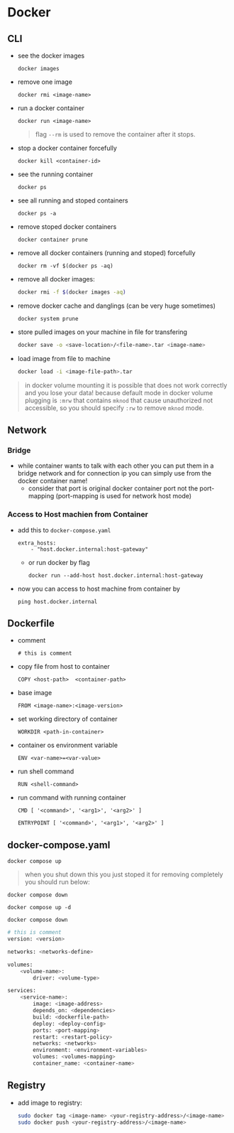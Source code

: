 # Docker

## CLI

- see the docker images

    ```shell
    docker images
    ```

- remove one image

    ```shell
    docker rmi <image-name>
    ```

- run a docker container

    ```shell
    docker run <image-name>
    ```

    > flag `--rm` is used to remove the container after it stops.

- stop a docker container forcefully

    ```shell
    docker kill <container-id>
    ```

- see the running container

    ```shell
    docker ps
    ```

- see all running and stoped containers

    ```shell
    docker ps -a
    ```

- remove stoped docker containers

    ```shell
    docker container prune
    ```

- remove all docker containers (running and stoped) forcefully

    ```shell
    docker rm -vf $(docker ps -aq)
    ```

- remove all docker images:

    ```bash
    docker rmi -f $(docker images -aq)
    ```

- remove docker cache and danglings (can be very huge sometimes)

    ```shell
    docker system prune
    ```

- store pulled images on your machine in file for transfering

    ```bash
    docker save -o <save-location>/<file-name>.tar <image-name>
    ```

- load image from file to machine

    ```bash
    docker load -i <image-file-path>.tar
    ```

> in docker volume mounting it is possible that
> does not work correctly and you lose your data!
> because default mode in docker volume plugging
> is `:mrw` that contains `mknod` that cause unauthorized not accessible,
> so you should specify `:rw` to remove `mknod` mode.

## Network

### Bridge

- while container wants to talk with each other you can
put them in a bridge network and for connection ip you can simply use
from the docker container name!
  - consider that port is original docker container port not the port-mapping
  (port-mapping is used for network host mode)

### Access to Host machien from Container

- add this to `docker-compose.yaml`

    ```shell
    extra_hosts:
        - "host.docker.internal:host-gateway"
    ```

  - or run docker by flag

    ```shell
    docker run --add-host host.docker.internal:host-gateway
    ```

- now you can access to host machine from container by

    ```shell
    ping host.docker.internal
    ```

## Dockerfile

- comment

    ```shell
    # this is comment
    ```

- copy file from host to container

    ```shell
    COPY <host-path>  <container-path>
    ```

- base image

    ```shell
    FROM <image-name>:<image-version>
    ```

- set working directory of container

    ```shell
    WORKDIR <path-in-container>
    ```

- container os environment variable

    ```shell
    ENV <var-name>=<var-value>
    ```

- run shell command

    ```shell
    RUN <shell-command>
    ```

- run command with running container

    ```shell
    CMD [ '<command>', '<arg1>', '<arg2>' ]
    ```

    ```shell
    ENTRYPOINT [ '<command>', '<arg1>', '<arg2>' ]
    ```

## docker-compose.yaml

```shell
docker compose up
```

> when you shut down this you just stoped it
> for removing completely you should run below:

```shell
docker compose down
```

```shell
docker compose up -d
```

```shell
docker compose down
```

```sh
# this is comment
version: <version>

networks: <networks-define>

volumes:
    <volume-name>:
        driver: <volume-type>

services:
    <service-name>:
        image: <image-address>
        depends_on: <dependencies>
        build: <dockerfile-path>
        deploy: <deploy-config>
        ports: <port-mapping>
        restart: <restart-policy>
        networks: <networks>
        environment: <environment-variables>
        volumes: <volumes-mapping>
        container_name: <container-name>

```

## Registry

- add image to registry:

    ```bash
    sudo docker tag <image-name> <your-registry-address>/<image-name>
    sudo docker push <your-registry-address>/<image-name>
    ```
